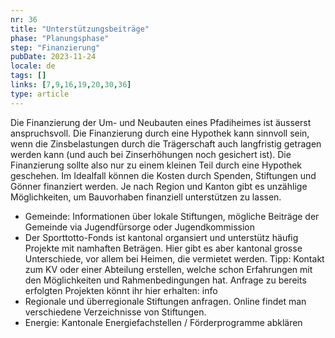 ```yaml
---
nr: 36
title: "Unterstützungsbeiträge"
phase: "Planungsphase"
step: "Finanzierung"
pubDate: 2023-11-24
locale: de
tags: []
links: [7,9,16,19,20,30,36]
type: article
---
```


Die Finanzierung der Um- und Neubauten eines Pfadiheimes ist äusserst anspruchsvoll. Die Finanzierung durch eine Hypothek kann sinnvoll sein, wenn die Zinsbelastungen durch die Trägerschaft auch langfristig getragen werden kann (und auch bei Zinserhöhungen noch gesichert ist). Die Finanzierung sollte also nur zu einem kleinen Teil durch eine Hypothek geschehen. Im Idealfall können die Kosten durch Spenden, Stiftungen und Gönner finanziert werden. Je nach Region und Kanton gibt es unzählige Möglichkeiten, um Bauvorhaben finanziell unterstützen zu lassen.

- Gemeinde: Informationen über lokale Stiftungen, mögliche Beiträge der Gemeinde via Jugendfürsorge oder Jugendkommission
- Der Sporttotto-Fonds ist kantonal organsiert und unterstütz häufig Projekte mit namhaften Beträgen. Hier gibt es aber kantonal grosse Unterschiede, vor allem bei Heimen, die vermietet werden. Tipp: Kontakt zum KV oder einer Abteilung erstellen, welche schon Erfahrungen mit den Möglichkeiten und Rahmenbedingungen hat. Anfrage zu bereits erfolgten Projekten könnt ihr hier erhalten: info
- Regionale und überregionale Stiftungen anfragen. Online findet man verschiedene Verzeichnisse von Stiftungen.
- Energie: Kantonale Energiefachstellen / Förderprogramme abklären
